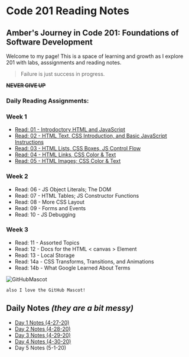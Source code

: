 # Code 201 Reading Notes
## Amber's Journey in Code 201: Foundations of Software Development

Welcome to my page! This is a space of learning and growth as I explore 201 with labs, asssignments and reading notes. 

>Failure is just success in progress.

~~**NEVER GIVE UP**~~


### **Daily Reading Assignments:**
### Week 1
- [Read: 01 - Introdoctory HTML and JavaScript](./class-01.md)
- [Read: 02 - HTML Text, CSS Introduction, and Basic JavaScript Instructions](./class-02.md)
- [Read: 03 - HTML Lists, CSS Boxes, JS Control Flow](./class-03.md)
- [Read: 04 - HTML Links, CSS Color & Text](./class-04.md)
- [Read: 05 - HTML Images; CSS Color & Text](./class-05.md)
### Week 2
- Read: 06 - JS Object Literals; The DOM
- Read: 07 - HTML Tables; JS Constructor Functions
- Read: 08 - More CSS Layout
- Read: 09 - Forms and Events
- Read: 10 - JS Debugging
### Week 3
- Read: 11 - Assorted Topics
- Read: 12 - Docs for the HTML < canvas > Element 
- Read: 13 - Local Storage
- Read: 14a - CSS Transforms, Transitions, and Animations
- Read: 14b - What Google Learned About Terms

![GitHubMascot](https://cdn.pixabay.com/photo/2017/08/05/11/24/logo-2582757_1280.png "githubcat")

```
also I love the GitHub Mascot!
```

## Daily Notes *(they are a bit messy)*
- [Day 1 Notes (4-27-20)](./dailyNotes/day1Notes.md)
- [Day 2 Notes (4-28-20)](./dailyNotes/day2Notes.md)
- [Day 3 Notes (4-29-20)](./dailyNotes/day3Notes.md)
- [Day 4 Notes (4-30-20)](./dailyNotes/day4Notes.md)
- Day 5 Notes (5-1-20)